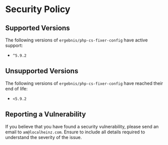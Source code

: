 # Security Policy

## Supported Versions

The following versions of `ergebnis/php-cs-fixer-config` have active support:

- `^5.9.2`

## Unsupported Versions

The following versions of `ergebnis/php-cs-fixer-config` have reached their end of life:

- `<5.9.2`

## Reporting a Vulnerability

If you believe that you have found a security vulnerability, please send an email to `am@localheinz.com`. Ensure to include all details required to understand the severity of the issue.
